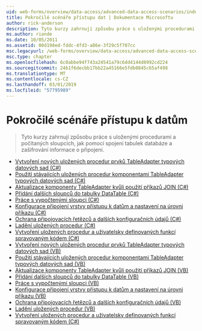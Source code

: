 ```yaml
---
uid: web-forms/overview/data-access/advanced-data-access-scenarios/index
title: Pokročilé scénáře přístupu dat | Dokumentace Microsoftu
author: rick-anderson
description: Tyto kurzy zahrnují způsobu práce s uloženými procedurami a počítaných sloupcích, jak pomocí spojení tabulek databáze a zašifrování dat informace o připojení...
ms.author: riande
ms.date: 10/05/2011
ms.assetid: 00d198ed-fddc-4fd3-a86e-3f29c5f707cc
msc.legacyurl: /web-forms/overview/data-access/advanced-data-access-scenarios
msc.type: chapter
ms.openlocfilehash: 6c0abbe94f743a24541a79c6dd4144d8992cd224
ms.sourcegitcommit: 24b1f6decbb17bb22a45166e5fdb0845c65af498
ms.translationtype: MT
ms.contentlocale: cs-CZ
ms.lasthandoff: 03/01/2019
ms.locfileid: "57795989"
---
```

<a name="advanced-data-access-scenarios"></a>Pokročilé scénáře přístupu k datům
====================
> Tyto kurzy zahrnují způsobu práce s uloženými procedurami a počítaných sloupcích, jak pomocí spojení tabulek databáze a zašifrování informace o připojení.


- [Vytvoření nových uložených procedur prvků TableAdapter typových datových sad (C#)](creating-new-stored-procedures-for-the-typed-dataset-s-tableadapters-cs.md)
- [Použití stávajících uložených procedur komponentami TableAdapter typových datových sad (C#)](using-existing-stored-procedures-for-the-typed-dataset-s-tableadapters-cs.md)
- [Aktualizace komponenty TableAdapter kvůli použití příkazů JOIN (C#)](updating-the-tableadapter-to-use-joins-cs.md)
- [Přidání dalších sloupců do tabulky DataTable (C#)](adding-additional-datatable-columns-cs.md)
- [Práce s vypočtenými sloupci (C#)](working-with-computed-columns-cs.md)
- [Konfigurace připojení vrstvy přístupu k datům a nastavení na úrovni příkazu (C#)](configuring-the-data-access-layer-s-connection-and-command-level-settings-cs.md)
- [Ochrana připojovacích řetězců a dalších konfiguračních údajů (C#)](protecting-connection-strings-and-other-configuration-information-cs.md)
- [Ladění uložených procedur (C#)](debugging-stored-procedures-cs.md)
- [Vytvoření uložených procedur a uživatelsky definovaných funkcí spravovaným kódem (C#)](creating-stored-procedures-and-user-defined-functions-with-managed-code-cs.md)
- [Vytvoření nových uložených procedur prvků TableAdapter typových datových sad (VB)](creating-new-stored-procedures-for-the-typed-dataset-s-tableadapters-vb.md)
- [Použití stávajících uložených procedur komponentami TableAdapter typových datových sad (VB)](using-existing-stored-procedures-for-the-typed-dataset-s-tableadapters-vb.md)
- [Aktualizace komponenty TableAdapter kvůli použití příkazů JOIN (VB)](updating-the-tableadapter-to-use-joins-vb.md)
- [Přidání dalších sloupců do tabulky DataTable (VB)](adding-additional-datatable-columns-vb.md)
- [Práce s vypočtenými sloupci (VB)](working-with-computed-columns-vb.md)
- [Konfigurace připojení vrstvy přístupu k datům a nastavení na úrovni příkazu (VB)](configuring-the-data-access-layer-s-connection-and-command-level-settings-vb.md)
- [Ochrana připojovacích řetězců a dalších konfiguračních údajů (VB)](protecting-connection-strings-and-other-configuration-information-vb.md)
- [Ladění uložených procedur (VB)](debugging-stored-procedures-vb.md)
- [Vytvoření uložených procedur a uživatelsky definovaných funkcí spravovaným kódem (C#)](creating-stored-procedures-and-user-defined-functions-with-managed-code-vb.md)
